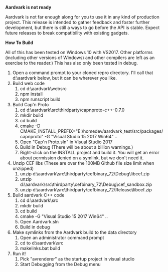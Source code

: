 **Aardvark is not ready**

Aardvark is not far enough along for you to use it in any kind of production project.
This release is intended to gather feedback and foster further development, but there is still a ways to go before the API is stable.
Expect future releases to break compatibility with existing gadgets.

**How To Build**

All of this has been tested on Windows 10 with VS2017.
Other platforms (including other versions of Windows) and other compilers are left as an exercise to the reader.)
This has also only been tested in debug.


1. Open a command prompt to your cloned repro directory. I'll call that d:\aardvark below, but it can be wherever you like.
2. Build web code
   1. cd d:\aardvark\websrc
   2. npm install
   3. npm runscript build
3. Build Cap'n Proto
   1. cd d:\aardvark\src\thirdparty\capnproto-c++-0.7.0
   2. mkdir build
   3. cd build
   4. cmake -D CMAKE_INSTALL_PREFIX="E:\homedev/aardvark_test/src/packages/capnproto" -G "Visual Studio 15 2017 Win64" .. 
   5. Open "Cap'n Proto.sln" in Visual Studio 2017
   6. Build in Debug (There will be about a billion warnings.)
   7. Right-click on the INSTALL project and build it. You will get an error about permission denied on a symlink, but we don't need it.
4. Unzip CEF libs (These are over the 100MB Github file size limit when unzipped)
   1. unzip d:\aardvark\src\thirdparty\cefbinary_72\Debug\libcef.zip
   2. unzip d:\aardvark\src\thirdparty\cefbinary_72\Debug\cef_sandbox.zip
   3. unzip d:\aardvark\src\thirdparty\cefbinary_72\Release\libcef.zip
5. Build aardvark C++ code
   1. cd d:\aardvark\src
   2. mkdir build
   3. cd build
   4. cmake -G "Visual Studio 15 2017 Win64" .. 
   5. Open Aardvark.sln 
   6. Build in debug
6. Make symlinks from the Aardvark build to the data directory
   1. Open an administrator command prompt
   2. cd to d:\aardvark\src
   3. makelinks.bat build
7. Run it!
   1. Pick "avrenderer" as the startup project in visual studio
   2. Start Debugging from the Debug menu


